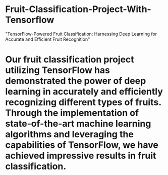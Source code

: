 # Fruit-Classification-Project-With-Tensorflow
"TensorFlow-Powered Fruit Classification: Harnessing Deep Learning for Accurate and Efficient Fruit Recognition"
# Our fruit classification project utilizing TensorFlow has demonstrated the power of deep learning in accurately and efficiently recognizing different types of fruits. Through the implementation of state-of-the-art machine learning algorithms and leveraging the capabilities of TensorFlow, we have achieved impressive results in fruit classification.
